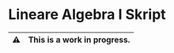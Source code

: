 # Lineare Algebra I Skript

| :warning:   | This is a work in progress. |
|---------------|:-------------------------|